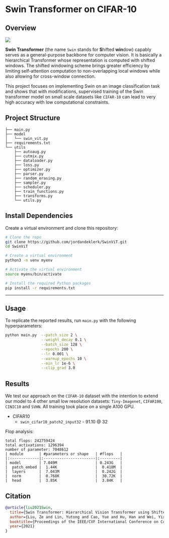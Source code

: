# Swin Transformer on CIFAR-10

## Overview

<img src="./images/swin3.png"></img>

**Swin Transformer** (the name `Swin` stands for **S**hifted **win**dow) capably serves as a general-purpose backbone for computer vision. It is basically a hierarchical Transformer whose representation is computed with shifted windows. The shifted windowing scheme brings greater efficiency by limiting self-attention computation to non-overlapping local windows while also allowing for cross-window connection.

This project focuses on implementing Swin on an image classification task and shows that with modifications, supervised training of the Swin transformer model on small scale datasets like `CIFAR-10` can lead to very high accuracy with low computational constraints.

## Project Structure

```
├── main.py
├── model
│   └── swin_vit.py
├── requirements.txt
└── utils
    ├── autoaug.py
    ├── cutmix.py
    ├── dataloader.py
    ├── loss.py
    ├── optimizer.py
    ├── parser.py
    ├── random_erasing.py
    ├── sampler.py
    ├── scheduler.py
    ├── train_functions.py
    ├── transforms.py
    └── utils.py
```

## Install Dependencies

Create a virtual environment and clone this repository:

```bash
# Clone the repo
git clone https://github.com/jordandeklerk/SwinViT.git
cd SwinViT

# Create a virtual environment
python3 -m venv myenv

# Activate the virtual environment
source myenv/bin/activate

# Install the required Python packages
pip install -r requirements.txt
```

<hr>

## Usage
To replicate the reported results, run `main.py` with the following hyperparameters:

```bash
python main.py  --patch_size 2 \
                --weight_decay 0.1 \
                --batch_size 128 \
                --epochs 200 \
                --lr 0.001 \
                --warmup_epochs 10 \
                --min_lr 1e-6 \
                --clip_grad 3.0 
```

## Results
We test our approach on the `CIFAR-10` dataset with the intention to extend our model to 4 other small low resolution datasets: `Tiny-Imagenet`, `CIFAR100`, `CINIC10` and `SVHN`. All training took place on a single A100 GPU.
  * CIFAR10
    * ```swin_cifar10_patch2_input32``` - 91.10 @ 32

Flop analysis:
```
total flops: 242759424
total activations: 1296394
number of parameter: 7048612
| module       | #parameters or shape   | #flops   |
|:-------------|:-----------------------|:---------|
| model        | 7.049M                 | 0.243G   |
|  patch_embed |  1.44K                 |  0.418M  |
|  layers      |  7.043M                |  0.242G  |
|  norm        |  0.768K                |  30.72K  |
|  head        |  3.85K                 |  3.84K   |
```

## Citation
```bibtex
@article{liu2021Swin,
  title={Swin Transformer: Hierarchical Vision Transformer using Shifted Windows},
  author={Liu, Ze and Lin, Yutong and Cao, Yue and Hu, Han and Wei, Yixuan and Zhang, Zheng and Lin, Stephen and Guo, Baining},
  booktitle={Proceedings of the IEEE/CVF International Conference on Computer Vision (ICCV)},
  year={2021}
}
```
